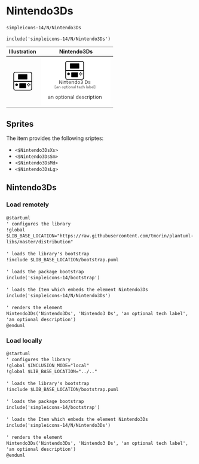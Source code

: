 # Nintendo3Ds


```text
simpleicons-14/N/Nintendo3Ds
```

```text
include('simpleicons-14/N/Nintendo3Ds')
```



| Illustration | Nintendo3Ds |
| :---: | :---: |
| ![illustration for Illustration](../../simpleicons-14/N/Nintendo3Ds.png) | ![illustration for Nintendo3Ds](../../simpleicons-14/N/Nintendo3Ds.Local.png) |



## Sprites
The item provides the following sriptes:

- `<$Nintendo3DsXs>`
- `<$Nintendo3DsSm>`
- `<$Nintendo3DsMd>`
- `<$Nintendo3DsLg>`





## Nintendo3Ds

### Load remotely
```plantuml
@startuml
' configures the library
!global $LIB_BASE_LOCATION="https://raw.githubusercontent.com/tmorin/plantuml-libs/master/distribution"

' loads the library's bootstrap
!include $LIB_BASE_LOCATION/bootstrap.puml

' loads the package bootstrap
include('simpleicons-14/bootstrap')

' loads the Item which embeds the element Nintendo3Ds
include('simpleicons-14/N/Nintendo3Ds')

' renders the element
Nintendo3Ds('Nintendo3Ds', 'Nintendo3 Ds', 'an optional tech label', 'an optional description')
@enduml
```

### Load locally
```plantuml
@startuml
' configures the library
!global $INCLUSION_MODE="local"
!global $LIB_BASE_LOCATION="../.."

' loads the library's bootstrap
!include $LIB_BASE_LOCATION/bootstrap.puml

' loads the package bootstrap
include('simpleicons-14/bootstrap')

' loads the Item which embeds the element Nintendo3Ds
include('simpleicons-14/N/Nintendo3Ds')

' renders the element
Nintendo3Ds('Nintendo3Ds', 'Nintendo3 Ds', 'an optional tech label', 'an optional description')
@enduml
```

